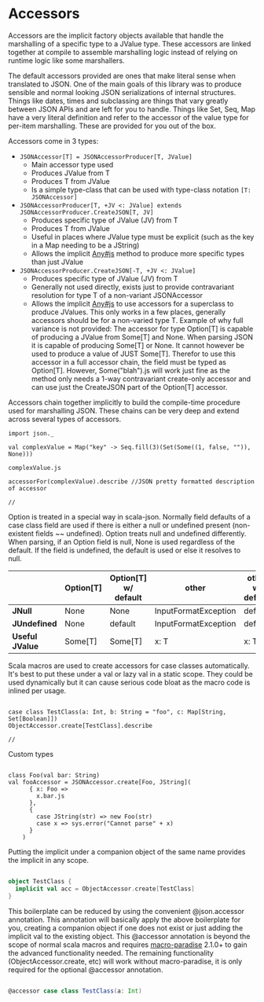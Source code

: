 Accessors
=========

Accessors are the implicit factory objects available that handle
the marshalling of a specific type to a JValue type. These accessors
are linked together at compile to assemble marshalling logic instead
of relying on runtime logic like some marshallers.

The default accessors provided are ones that make literal sense when
translated to JSON. One of the main goals of this library was to produce
sensible and normal looking JSON serializations of internal structures.
Things like dates, times and subclassing are things that vary greatly
between JSON APIs and are left for you to handle. Things like Set, Seq, Map
have a very literal definition and refer to the accessor of the value type
for per-item marshalling. These are provided for you out of the box.

Accessors come in 3 types:

* ```JSONAccessor[T] = JSONAccessorProducer[T, JValue]```
  * Main accessor type used
  * Produces JValue from T
  * Produces T from JValue
  * Is a simple type-class that can be used with type-class notation ```[T: JSONAccessor]```
* ```JSONAccessorProducer[T, +JV <: JValue] extends JSONAccessorProducer.CreateJSON[T, JV]```
  * Produces specific type of JValue (JV) from T
  * Produces T from JValue
  * Useful in places where JValue type must be explicit (such as the key in a Map needing to be a JString)
  * Allows the implicit [Any#js](http://mediamath.github.io/scala-json/doc/index.html#json.Implicits$AnyValJSEx@js[U<:json.JValue](implicitacc:json.JSONAccessorProducer.CreateJSON[T,U]):U)
    method to produce more specific types than just JValue
* ```JSONAccessorProducer.CreateJSON[-T, +JV <: JValue]```
  * Produces specific type of JValue (JV) from T
  * Generally not used directly, exists just to provide contravariant resolution for type T of a non-variant JSONAccessor
  * Allows the implicit [Any#js](http://mediamath.github.io/scala-json/doc/index.html#json.Implicits$AnyValJSEx@js[U<:json.JValue](implicitacc:json.JSONAccessorProducer.CreateJSON[T,U]):U)
    to use accessors for a superclass to produce JValues. This only works in a few places, generally accessors should be
    for a non-varied type T. Example of why full variance is not provided: The accessor for type Option[T] is capable of producing a JValue
    from Some[T] and None. When parsing JSON it is capable of producing Some[T] or None. It cannot however be used to produce
    a value of JUST Some[T]. Therefor to use this accessor in a full accessor chain, the field must be typed as Option[T]. However,
    Some("blah").js will work just fine as the method only needs a 1-way contravariant create-only accessor and can use just the CreateJSON
    part of the Option[T] accessor.

Accessors chain together implicitly to build the compile-time procedure used for marshalling JSON. These chains
can be very deep and extend across several types of accessors.

```tut
import json._

val complexValue = Map("key" -> Seq.fill(3)(Set(Some((1, false, "")), None)))

complexValue.js

accessorFor(complexValue).describe //JSON pretty formatted description of accessor

//

```

Option is treated in a special way in scala-json. Normally field
defaults of a case class field are used if there is either a null or undefined present (non-existent fields ~~ undefined).
Option treats null and undefined differently. When parsing, if an Option field is null, None
is used regardless of the default. If the field is undefined, the default is used
or else it resolves to null.

|                   	| Option[T] 	| Option[T] w/ default 	| other                	| other w/ default 	|
|-------------------	|-----------	|----------------------	|----------------------	|------------------	|
| **JNull**         	| None      	| None                 	| InputFormatException 	| default          	|
| **JUndefined**    	| None      	| default              	| InputFormatException 	| default          	|
| **Useful JValue** 	| Some[T]   	| Some[T]              	| x: T                 	| x: T             	|

Scala macros are used to create accessors for case classes automatically.
It's best to put these under a val or lazy val in a static scope. They could
be used dynamically but it can cause serious code bloat as the macro code
is inlined per usage.

```tut

case class TestClass(a: Int, b: String = "foo", c: Map[String, Set[Boolean]])
ObjectAccessor.create[TestClass].describe

//

```

Custom types
```tut

class Foo(val bar: String)
val fooAccessor = JSONAccessor.create[Foo, JString](
      { x: Foo =>
        x.bar.js
      },
      {
        case JString(str) => new Foo(str)
        case x => sys.error("Cannot parse" + x)
      }
    )

```


Putting the implicit under a companion object of the same name provides
the implicit in any scope.

```scala

object TestClass {
  implicit val acc = ObjectAccessor.create[TestClass]
}
```

This boilerplate can be reduced by using the convenient @json.accessor annotation.
This annotation will basically apply the above boilerplate for you, creating a companion
object if one does not exist or just adding the implicit val to the existing object.
This @accessor annotation is beyond the scope of normal scala macros
and requires [macro-paradise](http://docs.scala-lang.org/overviews/macros/paradise.html) 2.1.0+
to gain the advanced functionality needed. The remaining functionality (ObjectAccessor.create, etc)
will work without macro-paradise, it is only required for the optional @accessor annotation.

```scala

@accessor case class TestClass(a: Int)

```
